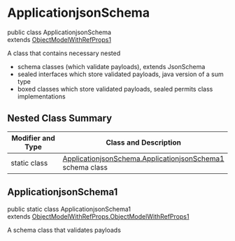 # ApplicationjsonSchema
public class ApplicationjsonSchema<br>
extends [ObjectModelWithRefProps1](../../../../../components/schemas/ObjectModelWithRefProps.md#objectmodelwithrefprops)

A class that contains necessary nested
- schema classes (which validate payloads), extends JsonSchema
- sealed interfaces which store validated payloads, java version of a sum type
- boxed classes which store validated payloads, sealed permits class implementations

## Nested Class Summary
| Modifier and Type | Class and Description |
| ----------------- | ---------------------- |
| static class | [ApplicationjsonSchema.ApplicationjsonSchema1](#applicationjsonschema1)<br> schema class |

## ApplicationjsonSchema1
public static class ApplicationjsonSchema1<br>
extends [ObjectModelWithRefProps.ObjectModelWithRefProps1](../../../../../components/schemas/ObjectModelWithRefProps.md#objectmodelwithrefprops1)

A schema class that validates payloads

